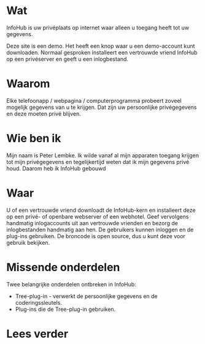 # Wat

InfoHub is uw privéplaats op internet waar alleen u toegang heeft tot uw gegevens.

Deze site is een demo. Het heeft een knop waar u een demo-account kunt downloaden. Normaal gesproken installeert een vertrouwde vriend InfoHub op een privéserver en geeft u een inlogbestand.

# Waarom

Elke telefoonapp / webpagina / computerprogramma probeert zoveel mogelijk gegevens van u te krijgen. Dat zijn uw persoonlijke privégegevens en deze moeten privé blijven.

# Wie ben ik

Mijn naam is Peter Lembke. Ik wilde vanaf al mijn apparaten toegang krijgen tot mijn privégegevens en tegelijkertijd weten dat ik mijn gegevens privé houd. Daarom heb ik InfoHub gebouwd

# Waar

U of een vertrouwde vriend downloadt de InfoHub-kern en installeert deze op een privé- of openbare webserver of een webhotel. Geef vervolgens handmatig inlogaccounts uit aan vertrouwde vrienden en bezorg de inlogbestanden handmatig aan hen. De gebruikers kunnen inloggen en de plug-ins gebruiken. De broncode is open source, dus u kunt deze voor gebruik bekijken.

# Missende onderdelen

Twee belangrijke onderdelen ontbreken in InfoHub:

* Tree-plug-in - verwerkt de persoonlijke gegevens en de coderingssleutels.
* Plug-ins die de Tree-plug-in gebruiken.

# Lees verder
